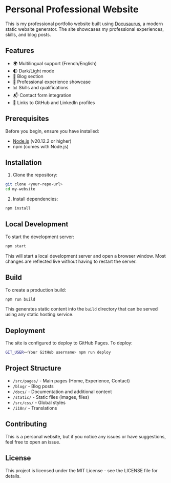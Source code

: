 # Personal Professional Website

This is my professional portfolio website built using [Docusaurus](https://docusaurus.io/), a modern static website generator. The site showcases my professional experiences, skills, and blog posts.

## Features

- 🌍 Multilingual support (French/English)
- 🌓 Dark/Light mode
- 📝 Blog section
- 💼 Professional experience showcase
- 📊 Skills and qualifications
- 📬 Contact form integration
- 🔗 Links to GitHub and LinkedIn profiles

## Prerequisites

Before you begin, ensure you have installed:
- [Node.js](https://nodejs.org/) (v20.12.2 or higher)
- npm (comes with Node.js)

## Installation

1. Clone the repository:
```bash
git clone <your-repo-url>
cd my-website
```

2. Install dependencies:
```bash
npm install
```

## Local Development

To start the development server:
```bash
npm start
```

This will start a local development server and open a browser window. Most changes are reflected live without having to restart the server.

## Build

To create a production build:
```bash
npm run build
```

This generates static content into the `build` directory that can be served using any static hosting service.

## Deployment

The site is configured to deploy to GitHub Pages. To deploy:

```bash
GIT_USER=<Your GitHub username> npm run deploy
```

## Project Structure

- `/src/pages/` - Main pages (Home, Experience, Contact)
- `/blog/` - Blog posts
- `/docs/` - Documentation and additional content
- `/static/` - Static files (images, files)
- `/src/css/` - Global styles
- `/i18n/` - Translations

## Contributing

This is a personal website, but if you notice any issues or have suggestions, feel free to open an issue.

## License

This project is licensed under the MIT License - see the LICENSE file for details.
